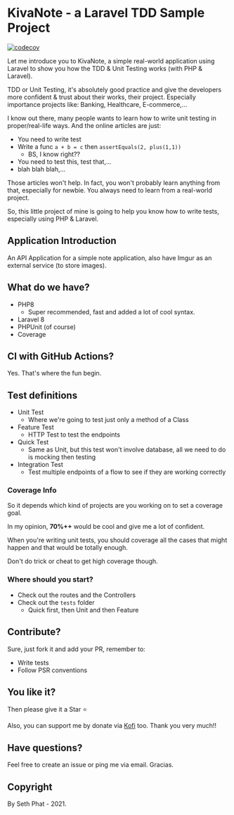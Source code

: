 # KivaNote - a Laravel TDD Sample Project

[![codecov](https://codecov.io/gh/sethsandaru/kiva-laravel-tdd/branch/master/graph/badge.svg?token=2PQOG1RYGQ)](https://codecov.io/gh/sethsandaru/kiva-laravel-tdd)

Let me introduce you to KivaNote, a simple real-world application using Laravel to show you
how the TDD & Unit Testing works (with PHP & Laravel).

TDD or Unit Testing, it's absolutely good practice and give the developers more confident & trust about their works, their project. Especially importance projects like:
Banking, Healthcare, E-commerce,...

I know out there, many people wants to learn how to write unit testing in proper/real-life ways. And the online articles are just:

- You need to write test
- Write a func `a + b = c` then `assertEquals(2, plus(1,1))`
    - BS, I know right??
- You need to test this, test that,...
- blah blah blah,...

Those articles won't help. In fact, you won't probably learn anything from that, especially for newbie. You always need to learn from
a real-world project.

So, this little project of mine is going to help you know how to write tests, especially using PHP & Laravel.

## Application Introduction
An API Application for a simple note application, also have Imgur as an external service (to store images).

## What do we have?
- PHP8
  - Super recommended, fast and added a lot of cool syntax.
- Laravel 8
- PHPUnit (of course)
- Coverage

## CI with GitHub Actions?
Yes. That's where the fun begin.

## Test definitions
- Unit Test
  - Where we're going to test just only a method of a Class
- Feature Test
  - HTTP Test to test the endpoints
- Quick Test
  - Same as Unit, but this test won't involve database, all we need to do is mocking then testing
- Integration Test
  - Test multiple endpoints of a flow to see if they are working correctly

### Coverage Info
So it depends which kind of projects are you working on to set a coverage goal.

In my opinion, **70%++** would be cool and give me a lot of confident. 

When you're writing unit tests, you should coverage all the cases that might happen and that would be totally enough.

Don't do trick or cheat to get high coverage though.

### Where should you start?
- Check out the routes and the Controllers
- Check out the `tests` folder
  - Quick first, then Unit and then Feature

## Contribute?
Sure, just fork it and add your PR, remember to:

- Write tests
- Follow PSR conventions

## You like it?

Then please give it a Star ⭐

Also, you can support me by donate via [Kofi](https://ko-fi.com/sethphat) too. Thank you very much!!

## Have questions?
Feel free to create an issue or ping me via email. Gracias.

## Copyright
By Seth Phat - 2021.
